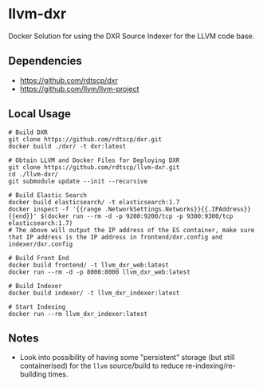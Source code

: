 # llvm-dxr
Docker Solution for using the DXR Source Indexer for the LLVM code base.

## Dependencies
 - https://github.com/rdtscp/dxr
 - https://github.com/llvm/llvm-project

## Local Usage
```
# Build DXR
git clone https://github.com/rdtscp/dxr.git
docker build ./dxr/ -t dxr:latest

# Obtain LLVM and Docker Files for Deploying DXR
git clone https://github.com/rdtscp/llvm-dxr.git
cd ./llvm-dxr/
git submodule update --init --recursive

# Build Elastic Search
docker build elasticsearch/ -t elasticsearch:1.7
docker inspect -f '{{range .NetworkSettings.Networks}}{{.IPAddress}}{{end}}' $(docker run --rm -d -p 9200:9200/tcp -p 9300:9300/tcp elasticsearch:1.7)
# The above will output the IP address of the ES container, make sure that IP address is the IP address in frontend/dxr.config and indexer/dxr.config

# Build Front End
docker build frontend/ -t llvm_dxr_web:latest
docker run --rm -d -p 8000:8000 llvm_dxr_web:latest

# Build Indexer
docker build indexer/ -t llvm_dxr_indexer:latest

# Start Indexing
docker run --rm llvm_dxr_indexer:latest

```

## Notes
 - Look into possibility of having some "persistent" storage (but still containerised) for the `llvm` source/build to reduce re-indexing/re-building times.
